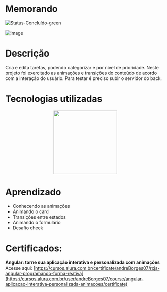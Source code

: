 # Memorando

![Status-Concluído-green](https://user-images.githubusercontent.com/93163125/210287743-09caa864-8da5-449e-b864-deb864513652.svg)

![image](https://github.com/user-attachments/assets/bc2cd68b-ee57-485e-be38-c5032dddd7eb)

# Descrição
Cria e edita tarefas, podendo categorizar e por nível de prioridade. Neste projeto foi exercitado as animações e transições do conteúdo de acordo com a interação do usuário. 
Para testar é preciso subir o servidor do back. 

# Tecnologias utilizadas

<div align="center">
<img src="https://user-images.githubusercontent.com/93163125/231504717-ab92fcc6-1ca5-49f3-980c-cb38b31590ef.png" width ="200px" />
</div>

# Aprendizado

  <ul>
        <li>Conhecendo as animações</li>
        <li>Animando o card</li>
        <li>Transições entre estados</li>
        <li>Animando o formulário</li>
        <li>Desafio check</li>
    </ul>

# Certificados: 
<b>Angular: torne sua aplicação interativa e personalizada com animações</b><br>
Acesse aqui: [https://cursos.alura.com.br/certificate/andreBorges07/rxjs-angular-programando-forma-reativa](https://cursos.alura.com.br/user/andreBorges07/course/angular-aplicacao-interativa-personalizada-animacoes/certificate)
